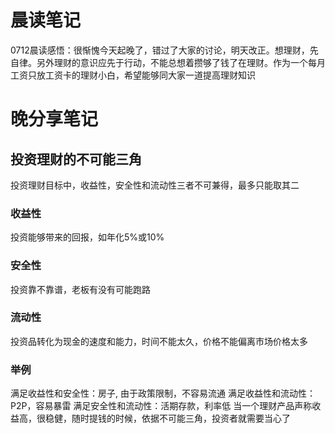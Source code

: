 # 晨读笔记
0712晨读感悟：很惭愧今天起晚了，错过了大家的讨论，明天改正。想理财，先自律。另外理财的意识应先于行动，不能总想着攒够了钱了在理财。作为一个每月工资只放工资卡的理财小白，希望能够同大家一道提高理财知识 
 
# 晚分享笔记
## 投资理财的不可能三角
投资理财目标中，收益性，安全性和流动性三者不可兼得，最多只能取其二

### 收益性
投资能够带来的回报，如年化5%或10%

### 安全性
投资靠不靠谱，老板有没有可能跑路

### 流动性
投资品转化为现金的速度和能力，时间不能太久，价格不能偏离市场价格太多

### 举例
满足收益性和安全性：房子, 由于政策限制，不容易流通
满足收益性和流动性：P2P，容易暴雷
满足安全性和流动性：活期存款，利率低
当一个理财产品声称收益高，很稳健，随时提钱的时候，依据不可能三角，投资者就需要当心了



